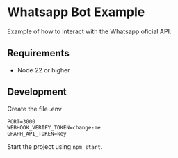 # Whatsapp Bot Example

Example of how to interact with the Whatsapp oficial API.

## Requirements

* Node 22 or higher

## Development

Create the file .env

```text
PORT=3000
WEBHOOK_VERIFY_TOKEN=change-me
GRAPH_API_TOKEN=key
```

Start the project using `npm start`.
